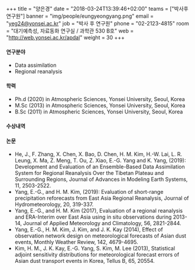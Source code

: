 +++
title = "양은경"
date = "2018-03-24T13:39:46+02:00"
teams = ["박사후연구원"]
banner = "img/people/eungyeongyang.png"
email = "yeg24@yonsei.ac.kr"
job = "박사 후 연구원"
phone = "02-2123-4815"
room = "대기예측성, 자료동화 연구실 / 과학관 530 B호"
web = "http://web.yonsei.ac.kr/apdal"
weight = 30
+++

#### 연구분야
+ Data assimilation
+ Regional reanalysis


#### 학력
 + Ph.d (2020) in Atmospheric Sciences, Yonsei University, Seoul, Korea
 + M.Sc (2013) in Atmospheric Sciences, Yonsei University, Seoul, Korea
 + B.Sc (2011) in Atmospheric Sciences, Yonsei University, Seoul, Korea

#### 수상내역



#### 논문
+ He, J., F. Zhang, X. Chen, X. Bao, D. Chen, H. M. Kim, H.-W. Lai, L. R. Leung, X. Ma, Z. Meng, T. Ou, Z. Xiao, E.-G. Yang and K. Yang, (2019): Development and Evaluation of an Ensemble-Based Data Assimilation System for Regional Reanalysis Over the Tibetan Plateau and Surrounding Regions, Journal of Advances in Modeling Earth Systems, 11, 2503-2522.
+ Yang, E.-G., and H. M. Kim, (2019): Evaluation of short-range precipitation reforecasts from East Asia Regional Reanalysis, Journal of Hydrometeorology, 20, 319-337.
+ Yang, E.-G., and H. M. Kim (2017), Evaluation of a regional reanalysis and ERA-Interim over East Asia using in situ observations during 2013-14, Journal of Applied Meteorology and Climatology, 56, 2821-2844.
+ Yang, E.-G., H. M. Kim, J. Kim, and J. K. Kay (2014), Effect of observation network design on meteorological forecasts of Asian dust events, Monthly Weather Review, 142, 4679-4695.
+ Kim, H. M., J. K. Kay, E.-G. Yang, S. Kim, M. Lee (2013), Statistical adjoint sensitivity distributions for meteorological forecast errors of Asian dust transport events in Korea, Tellus B, 65, 20554.
